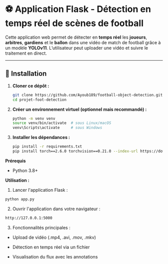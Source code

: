 # ⚽ Application Flask - Détection en temps réel de scènes de football

Cette application web permet de détecter en **temps réel** les **joueurs**, **arbitres**, **gardiens** et le **ballon** dans une vidéo de match de football grâce à un modèle **YOLOv11**. L’utilisateur peut uploader une vidéo et suivre le traitement en direct.

---

## 🚀 Installation

1. **Cloner ce dépôt :**
   ```bash
   git clone https://github.com/Ayoub189/football-object-detection.git
   cd projet-foot-detection
2. **Créer un environnement virtuel (optionnel mais recommandé) :**
   ```bash
   python -m venv venv
   source venv/bin/activate  # sous Linux/macOS
   venv\Scripts\activate     # sous Windows
   ```
3. **Installer les dépendances :**
   ```bash
   pip install -r requirements.txt
   pip install torch==2.6.0 torchvision==0.21.0 --index-url https://download.pytorch.org/whl/cu118
   ```
**Prérequis**
- Python 3.8+

**Utilisation :**
1. Lancer l'application Flask :
  ```bash
  python app.py
```
2. Ouvrir l'application dans votre navigateur :
  ```bash
http://127.0.0.1:5000
```
3. Fonctionnalités principales :

- Upload de vidéo (.mp4, .avi, .mov, .mkv)

- Détection en temps réel via un fichier

- Visualisation du flux avec les annotations
